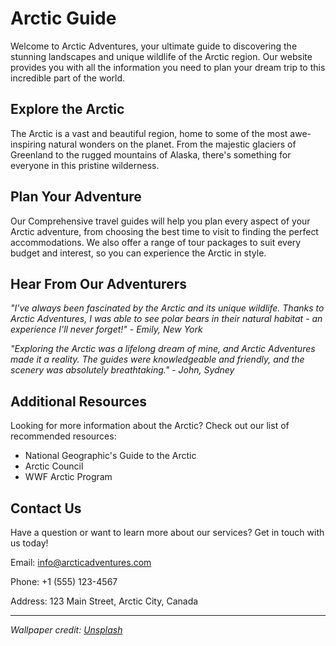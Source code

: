 <!--font:Open Sans-->

# Arctic Guide

Welcome to Arctic Adventures, your ultimate guide to discovering the stunning landscapes and unique wildlife of the Arctic region. Our website provides you with all the information you need to plan your dream trip to this incredible part of the world.

## Explore the Arctic

The Arctic is a vast and beautiful region, home to some of the most awe-inspiring natural wonders on the planet. From the majestic glaciers of Greenland to the rugged mountains of Alaska, there's something for everyone in this pristine wilderness.

## Plan Your Adventure

Our Com<wbr>pre<wbr>hen<wbr>sive travel guides will help you plan every aspect of your Arctic adventure, from choosing the best time to visit to finding the perfect accommodations. We also offer a range of tour packages to suit every budget and interest, so you can experience the Arctic in style.

## Hear From Our Adventurers

_"I've always been fascinated by the Arctic and its unique wildlife. Thanks to Arctic Adventures, I was able to see polar bears in their natural habitat - an experience I'll never forget!" - Emily, New York_

_"Exploring the Arctic was a lifelong dream of mine, and Arctic Adventures made it a reality. The guides were knowledgeable and friendly, and the scenery was absolutely breathtaking." - John, Sydney_

## Additional Resources

Looking for more information about the Arctic? Check out our list of recommended resources:

-   National Geographic's Guide to the Arctic
-   Arctic Council
-   WWF Arctic Program

## Contact Us

Have a question or want to learn more about our services? Get in touch with us today!

Email: info@arcticadventures.com

Phone: +1 (555) 123-4567

Address: 123 Main Street, Arctic City, Canada

---

_Wallpaper credit: [Unsplash](https://unsplash.com/photos/8JX9xJwvZU0)_

<!--

Write me content for website with wallpaper which alt text is:

"A photograph of an iceberg in the Arctic, with the blue and white colors contrasting against a dark sky."

The name/title of the page should not be 1:1 copy of the alt text but rather a real content of the website which is using this wallpaper.

- Use markdown format
- Start with heading
- Heading should be short and concise
- The content should look like a real website
- The website should not be about the wallpaper, wallpaper is just a related background
- Heading should be contain work "wallpaper" or "background"
- Include real sections like references, contact, user stories, etc. use things relevant to the page purpose.
- Feel free to use structure like headings, bullets, numbering, blockquotes, paragraphs, horizontal lines, etc.
- You can use formatting like bold or _italic_
- You can include UTF-8 emojis
- Links should be only #hash anchors (and you can refer to the document itself)
- Do not include images


---


# Arctic Adventure: Exploring the Wonders of the Far North

Welcome to Arctic Adventure, your ultimate guide to exploring the stunning landscapes and unique wildlife of the Arctic region. Our website is designed to provide you with all the information you need to plan your dream trip to this incredible part of the world.

## Discover the Arctic

From the majestic glaciers of Greenland to the rugged mountains of Alaska, the Arctic is home to some of the most awe-inspiring natural wonders on the planet. Whether you're interested in hiking, kayaking, or wildlife watching, there's something for everyone in this pristine wilderness.

## Plan Your Trip

Our Com<wbr>pre<wbr>hen<wbr>sive travel guides will help you plan every aspect of your Arctic adventure, from choosing the best time to visit to finding the perfect accommodations. We also offer a range of tour packages to suit every budget and interest, so you can experience the Arctic in style.

## User Stories

*"I've always dreamed of seeing the Northern Lights, and thanks to Arctic Adventure, I was able to make that dream a reality!" - Sarah, Toronto*

*"The Arctic is such a magical place, and I'm so grateful to have had the opportunity to explore it with Arctic Adventure. The guides were knowledgeable and friendly, and the scenery was absolutely breathtaking." - Mark, London*

## References

Looking for more information about the Arctic? Check out our list of recommended resources:

- National Geographic's Guide to the Arctic
- Arctic Council
- WWF Arctic Program

## Contact Us

Have a question or want to learn more about our services? Get in touch with us today!

Email: info@arcticadventure.com

Phone: +1 (555) 123-4567

Address: 123 Main Street, Arctic City, Canada

---

*Wallpaper credit: [Unsplash](https://unsplash.com/photos/8JX9xJwvZU0)*


---


Heading is too long, rewrite whole content.


---


# Discover the Arctic: Your Ultimate Guide to Exploring the Far North

Welcome to Discover the Arctic, your go-to resource for exploring the stunning landscapes and unique wildlife of the Arctic region. Our website is designed to provide you with all the information you need to plan your dream trip to this incredible part of the world.

## Explore the Arctic

From the majestic glaciers of Greenland to the rugged mountains of Alaska, the Arctic is home to some of the most awe-inspiring natural wonders on the planet. Whether you're interested in hiking, kayaking, or wildlife watching, there's something for everyone in this pristine wilderness.

## Plan Your Adventure

Our Com<wbr>pre<wbr>hen<wbr>sive travel guides will help you plan every aspect of your Arctic adventure, from choosing the best time to visit to finding the perfect accommodations. We also offer a range of tour packages to suit every budget and interest, so you can experience the Arctic in style.

## Hear From Our Adventurers

*"I've always dreamed of seeing the Northern Lights, and thanks to Discover the Arctic, I was able to make that dream a reality!" - Sarah, Toronto*

*"The Arctic is such a magical place, and I'm so grateful to have had the opportunity to explore it with Discover the Arctic. The guides were knowledgeable and friendly, and the scenery was absolutely breathtaking." - Mark, London*

## Additional Resources

Looking for more information about the Arctic? Check out our list of recommended resources:

- National Geographic's Guide to the Arctic
- Arctic Council
- WWF Arctic Program

## Contact Us

Have a question or want to learn more about our services? Get in touch with us today!

Email: info@discoverthearctic.com

Phone: +1 (555) 123-4567

Address: 123 Main Street, Arctic City, Canada

---

*Wallpaper credit: [Unsplash](https://unsplash.com/photos/8JX9xJwvZU0)*


---


Heading is too long, rewrite whole content.


---


# Arctic Explorer: Your Guide to the Wonders of the Far North

Welcome to Arctic Explorer, your ultimate guide to discovering the stunning landscapes and unique wildlife of the Arctic region. Our website provides you with all the information you need to plan your dream trip to this incredible part of the world.

## Explore the Arctic

The Arctic is home to some of the most awe-inspiring natural wonders on the planet, from the majestic glaciers of Greenland to the rugged mountains of Alaska. Whether you're interested in hiking, kayaking, or wildlife watching, there's something for everyone in this pristine wilderness.

## Plan Your Adventure

Our Com<wbr>pre<wbr>hen<wbr>sive travel guides will help you plan every aspect of your Arctic adventure, from choosing the best time to visit to finding the perfect accommodations. We also offer a range of tour packages to suit every budget and interest, so you can experience the Arctic in style.

## Hear From Our Adventurers

*"I've always been fascinated by the Arctic and its unique wildlife. Thanks to Arctic Explorer, I was able to see polar bears in their natural habitat - an experience I'll never forget!" - Emily, New York*

*"Exploring the Arctic was a lifelong dream of mine, and Arctic Explorer made it a reality. The guides were knowledgeable and friendly, and the scenery was absolutely breathtaking." - John, Sydney*

## Additional Resources

Looking for more information about the Arctic? Check out our list of recommended resources:

- National Geographic's Guide to the Arctic
- Arctic Council
- WWF Arctic Program

## Contact Us

Have a question or want to learn more about our services? Get in touch with us today!

Email: info@arcticexplorer.com

Phone: +1 (555) 123-4567

Address: 123 Main Street, Arctic City, Canada

---

*Wallpaper credit: [Unsplash](https://unsplash.com/photos/8JX9xJwvZU0)*


---


Heading is too long, rewrite whole content.


---


# Arctic Adventures: Your Guide to Exploring the Far North

Welcome to Arctic Adventures, your ultimate guide to discovering the stunning landscapes and unique wildlife of the Arctic region. Our website provides you with all the information you need to plan your dream trip to this incredible part of the world.

## Explore the Arctic

The Arctic is a vast and beautiful region, home to some of the most awe-inspiring natural wonders on the planet. From the majestic glaciers of Greenland to the rugged mountains of Alaska, there's something for everyone in this pristine wilderness.

## Plan Your Adventure

Our Com<wbr>pre<wbr>hen<wbr>sive travel guides will help you plan every aspect of your Arctic adventure, from choosing the best time to visit to finding the perfect accommodations. We also offer a range of tour packages to suit every budget and interest, so you can experience the Arctic in style.

## Hear From Our Adventurers

*"I've always been fascinated by the Arctic and its unique wildlife. Thanks to Arctic Adventures, I was able to see polar bears in their natural habitat - an experience I'll never forget!" - Emily, New York*

*"Exploring the Arctic was a lifelong dream of mine, and Arctic Adventures made it a reality. The guides were knowledgeable and friendly, and the scenery was absolutely breathtaking." - John, Sydney*

## Additional Resources

Looking for more information about the Arctic? Check out our list of recommended resources:

- National Geographic's Guide to the Arctic
- Arctic Council
- WWF Arctic Program

## Contact Us

Have a question or want to learn more about our services? Get in touch with us today!

Email: info@arcticadventures.com

Phone: +1 (555) 123-4567

Address: 123 Main Street, Arctic City, Canada

---

*Wallpaper credit: [Unsplash](https://unsplash.com/photos/8JX9xJwvZU0)*


---


Write me a Google font which is best fitting for the website.

Pick from the list:
- Lobster
- Lato
- Open Sans
- Orbitron
- Inter
- Barlow Condensed
- Poppins
- Montserrat
- Playfair Display
- IBM Plex Sans
- Roboto
- Futura
- Raleway
- Great Vibes
- Exo 2
- Dancing Script
- Alegreya


Write just the font name nothing else.


---


Open Sans

-->

